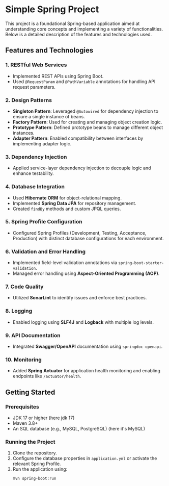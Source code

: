 # Simple Spring Project

This project is a foundational Spring-based application aimed at understanding core concepts and implementing a variety of functionalities. Below is a detailed description of the features and technologies used.

## Features and Technologies

### 1. **RESTful Web Services**
- Implemented REST APIs using Spring Boot.
- Used `@RequestParam` and `@PathVariable` annotations for handling API request parameters.

### 2. **Design Patterns**
- **Singleton Pattern**: Leveraged `@Autowired` for dependency injection to ensure a single instance of beans.
- **Factory Pattern**: Used for creating and managing object creation logic.
- **Prototype Pattern**: Defined prototype beans to manage different object instances.
- **Adapter Pattern**: Enabled compatibility between interfaces by implementing adapter logic.

### 3. **Dependency Injection**
- Applied service-layer dependency injection to decouple logic and enhance testability.

### 4. **Database Integration**
- Used **Hibernate ORM** for object-relational mapping.
- Implemented **Spring Data JPA** for repository management.
- Created `findBy` methods and custom JPQL queries.

### 5. **Spring Profile Configuration**
- Configured Spring Profiles (Development, Testing, Acceptance, Production) with distinct database configurations for each environment.

### 6. **Validation and Error Handling**
- Implemented field-level validation annotations via `spring-boot-starter-validation`.
- Managed error handling using **Aspect-Oriented Programming (AOP)**.

### 7. **Code Quality**
- Utilized **SonarLint** to identify issues and enforce best practices.

### 8. **Logging**
- Enabled logging using **SLF4J** and **Logback** with multiple log levels.

### 9. **API Documentation**
- Integrated **Swagger/OpenAPI** documentation using `springdoc-openapi`.

### 10. **Monitoring**
- Added **Spring Actuator** for application health monitoring and enabling endpoints like `/actuator/health`.

## Getting Started

### Prerequisites
- JDK 17 or higher (here jdk 17)
- Maven 3.8+
- An SQL database (e.g., MySQL, PostgreSQL) (here it's MySQL)

### Running the Project
1. Clone the repository.
2. Configure the database properties in `application.yml` or activate the relevant Spring Profile.
3. Run the application using:
   ```bash
   mvn spring-boot:run
